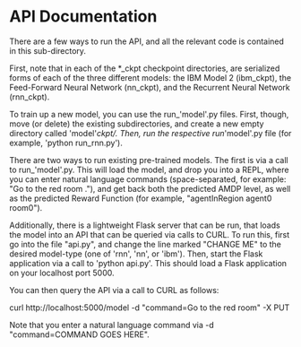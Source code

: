 # API Documentation #

There are a few ways to run the API, and all the relevant code is contained in
this sub-directory.

First, note that in each of the *_ckpt checkpoint directories, are serialized forms of each
of the three different models: the IBM Model 2 (ibm\_ckpt), the Feed-Forward Neural
Network (nn\_ckpt), and the Recurrent Neural Network (rnn\_ckpt). 

To train up a new model, you can use the run_'model'.py files. First, though, move (or delete) the 
existing subdirectories, and create a new empty directory called 'model'_ckpt/. Then, run the 
respective run_'model'.py file (for example, 'python run\_rnn.py').

There are two ways to run existing pre-trained models. The first is via a call to run_'model'.py. 
This will load the model, and drop you into a REPL, where you can enter natural language commands
(space-separated, for example: "Go to the red room ."), and get back both the predicted AMDP level,
as well as the predicted Reward Function (for example, "agentInRegion agent0 room0").

Additionally, there is a lightweight Flask server that can be run, that loads the model into an API
that can be queried via calls to CURL. To run this, first go into the file "api.py", and change the
line marked "CHANGE ME" to the desired model-type (one of 'rnn', 'nn', or 'ibm'). Then, start the 
Flask application via a call to 'python api.py'. This should load a Flask application on your localhost
port 5000.

You can then query the API via a call to CURL as follows:

curl http://localhost:5000/model -d "command=Go to the red room" -X PUT

Note that you enter a natural language command via -d "command=COMMAND GOES HERE".